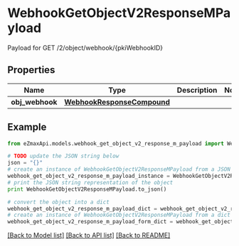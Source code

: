# WebhookGetObjectV2ResponseMPayload

Payload for GET /2/object/webhook/{pkiWebhookID}

## Properties

Name | Type | Description | Notes
------------ | ------------- | ------------- | -------------
**obj_webhook** | [**WebhookResponseCompound**](WebhookResponseCompound.md) |  | 

## Example

```python
from eZmaxApi.models.webhook_get_object_v2_response_m_payload import WebhookGetObjectV2ResponseMPayload

# TODO update the JSON string below
json = "{}"
# create an instance of WebhookGetObjectV2ResponseMPayload from a JSON string
webhook_get_object_v2_response_m_payload_instance = WebhookGetObjectV2ResponseMPayload.from_json(json)
# print the JSON string representation of the object
print WebhookGetObjectV2ResponseMPayload.to_json()

# convert the object into a dict
webhook_get_object_v2_response_m_payload_dict = webhook_get_object_v2_response_m_payload_instance.to_dict()
# create an instance of WebhookGetObjectV2ResponseMPayload from a dict
webhook_get_object_v2_response_m_payload_form_dict = webhook_get_object_v2_response_m_payload.from_dict(webhook_get_object_v2_response_m_payload_dict)
```
[[Back to Model list]](../README.md#documentation-for-models) [[Back to API list]](../README.md#documentation-for-api-endpoints) [[Back to README]](../README.md)



